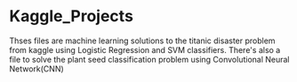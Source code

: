 # Kaggle_Projects
Thses files are machine learning solutions to the titanic disaster problem from kaggle using Logistic Regression and SVM classifiers.
There's also a file to solve the plant seed classification problem using Convolutional Neural Network(CNN)
